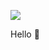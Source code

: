 ![](https://komarev.com/ghpvc/?username=austincomstock)

Hello 👋

<!---
austincomstock/austincomstock is a ✨ special ✨ repository because its `README.md` (this file) appears on your GitHub profile.
You can click the Preview link to take a look at your changes.
--->
